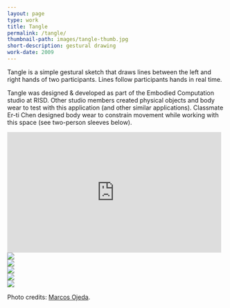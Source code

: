 ```yaml
---
layout: page
type: work
title: Tangle
permalink: /tangle/
thumbnail-path: images/tangle-thumb.jpg
short-description: gestural drawing
work-date: 2009
---
```

Tangle is a simple gestural sketch that draws lines between the left and right hands of two participants. Lines follow participants hands in real time.

Tangle was designed & developed as part of the Embodied Computation studio at RISD. Other studio members created physical objects and body wear to test with this application (and other similar applications). Classmate Er-ti Chen designed body wear to constrain movement while working with this space (see two-person sleeves below).

<div class="invisible-margin image-grid">
<div>
<div class="video video455 grid-margin-bottom" style="margin-right: 10px;">
<style>.embed-container { position: relative; padding-bottom: 56.25%; height: 0; overflow: hidden; max-width: 100%; } .embed-container iframe, .embed-container object, .embed-container embed { position: absolute; top: 0; left: 0; width: 100%; height: 100%; }</style><div class='embed-container'><iframe src='https://player.vimeo.com/video/115144188' frameborder='0' webkitAllowFullScreen mozallowfullscreen allowFullScreen></iframe></div>
</div>
<div class="col-15-block">
<div class="col-5-block grid-margin-right grid-margin-bottom"><a href="https://www.flickr.com/photos/subliminal/3349382326/in/set-72157615073700173/"><img src="{{ site.baseurl }}/images/tangle-floor-1.jpg"></a></div><div class="col-5-block grid-margin-right grid-margin-bottom" ><a href="https://www.flickr.com/photos/subliminal/3349382226/in/set-72157615073700173/"><img src="{{ site.baseurl }}/images/tangle-floor-2.jpg"></a></div><div class="col-5-block grid-margin-bottom"><a href="https://www.flickr.com/photos/subliminal/3349382148/in/set-72157615073700173/"><img src="{{ site.baseurl }}/images/tangle-floor-3.jpg"></a></div>
</div>
<div>
<div class="col-15-block grid-margin-right grid-margin-bottom"><a href="https://www.flickr.com/photos/subliminal/3382441318/in/set-72157615073700173"><img src="{{ site.baseurl }}/images/tangle-hands.jpg"></a></div><div class="col-15-block grid-margin-bottom"><a href="https://www.flickr.com/photos/subliminal/3382448482/in/set-72157615073700173"><img src="{{ site.baseurl }}/images/tangle-sleeve.jpg"></a></div>
</div>
</div>
</div>

Photo credits: <a href="http://generic.cx/">Marcos Ojeda</a>.
